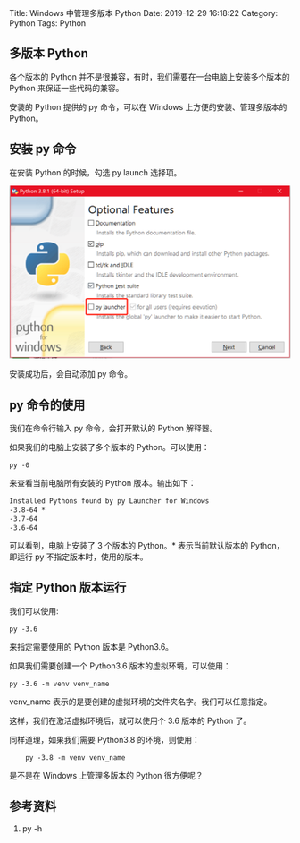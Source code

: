 Title: Windows 中管理多版本 Python
Date: 2019-12-29 16:18:22
Category: Python
Tags: Python

## 多版本 Python

各个版本的 Python 并不是很兼容，有时，我们需要在一台电脑上安装多个版本的 Python 来保证一些代码的兼容。

安装的 Python 提供的 py 命令，可以在 Windows 上方便的安装、管理多版本的 Python。


## 安装 py 命令

在安装 Python 的时候，勾选 py launch 选择项。

![安装python](./images/python安装py命令.png)

安装成功后，会自动添加 py 命令。

## py 命令的使用

我们在命令行输入 py 命令，会打开默认的 Python 解释器。

如果我们的电脑上安装了多个版本的 Python。可以使用：

    py -0

来查看当前电脑所有安装的 Python 版本。输出如下：

    Installed Pythons found by py Launcher for Windows
    -3.8-64 *
    -3.7-64
    -3.6-64

可以看到，电脑上安装了 3 个版本的 Python。* 表示当前默认版本的 Python，即运行 py 不指定版本时，使用的版本。

## 指定 Python 版本运行

我们可以使用:

    py -3.6

来指定需要使用的 Python 版本是 Python3.6。

如果我们需要创建一个 Python3.6 版本的虚拟环境，可以使用：

    py -3.6 -m venv venv_name

venv_name 表示的是要创建的虚拟环境的文件夹名字。我们可以任意指定。

这样，我们在激活虚拟环境后，就可以使用个 3.6 版本的 Python 了。

同样道理，如果我们需要 Python3.8 的环境，则使用：

        py -3.8 -m venv venv_name

是不是在 Windows 上管理多版本的 Python 很方便呢？

## 参考资料

1. py -h